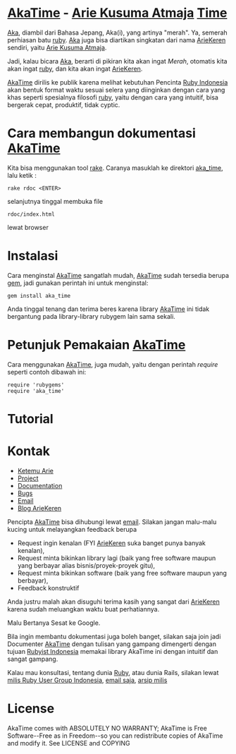 # [AkaTime][3] - [Arie Kusuma Atmaja][1] [Time][3] #

[Aka][3], diambil dari Bahasa Jepang, Aka(i), yang artinya "merah". Ya, semerah perhiasan batu [ruby][2]. [Aka][3] juga bisa diartikan singkatan dari nama [ArieKeren][1] sendiri, yaitu [Arie Kusuma Atmaja][1]. 

Jadi, kalau bicara [Aka][3], berarti di pikiran kita akan ingat *Merah*, otomatis kita akan ingat [ruby][2], dan kita akan ingat [ArieKeren][1].

[AkaTime][3] dirilis ke publik karena melihat kebutuhan Pencinta [Ruby Indonesia][2] akan bentuk format waktu sesuai selera yang diinginkan dengan cara yang khas seperti spesialnya filosofi [ruby][2], yaitu dengan cara yang intuitif, bisa bergerak cepat, produktif, tidak cyptic.

# Cara membangun dokumentasi [AkaTime][3] #

Kita bisa menggunakan tool [rake][4]. Caranya masuklah ke direktori [aka_time][3], lalu ketik :

    rake rdoc <ENTER>

selanjutnya tinggal membuka file 

    rdoc/index.html 

lewat browser

# Instalasi #

Cara menginstal [AkaTime][3] sangatlah mudah, [AkaTime][3] sudah tersedia berupa [gem][5], jadi gunakan perintah ini untuk menginstal:

    gem install aka_time

Anda tinggal tenang dan terima beres karena library [AkaTime][3] ini tidak bergantung pada library-library rubygem lain sama sekali.

# Petunjuk Pemakaian [AkaTime][3] #

Cara menggunakan [AkaTime][3], juga mudah, yaitu dengan perintah *require* seperti contoh dibawah ini:

    require 'rubygems'
    require 'aka_time'

# Tutorial #

# Kontak #

* [Ketemu Arie][8]
* [Project][3]
* [Documentation][3]
* [Bugs][6]
* [Email][6]
* [Blog ArieKeren][7]

Pencipta [AkaTime][3] bisa dihubungi lewat [email][8]. Silakan jangan malu-malu kucing untuk melayangkan feedback berupa 

* Request ingin kenalan (FYI [ArieKeren][1] suka banget punya banyak kenalan), 
* Request minta bikinkan library lagi (baik yang free software maupun yang berbayar alias bisnis/proyek-proyek gitu), 
* Request minta bikinkan software (baik yang free software maupun yang berbayar), 
* Feedback konstruktif

Anda justru malah akan disuguhi terima kasih yang sangat dari [ArieKeren][1] karena sudah meluangkan waktu buat perhatiannya.

Malu Bertanya Sesat ke Google.

Bila ingin membantu dokumentasi juga boleh banget, silakan saja join jadi Documenter [AkaTime][3] dengan tulisan yang gampang dimengerti dengan tujuan [Rubyist Indonesia][2] memakai library AkaTime ini dengan intuitif dan sangat gampang.

Kalau mau konsultasi, tentang dunia [Ruby][2], atau dunia Rails, silakan lewat [milis Ruby User Group Indonesia][9], 
[email saja][6], [arsip milis][9]

# License #

AkaTime comes with ABSOLUTELY NO WARRANTY; AkaTime is Free Software--Free as in Freedom--so you can redistribute copies of AkaTime and modify it. See LICENSE and COPYING

  [1]: http://ariekusumaatmaja.wordpress.com/
  [2]: http://www.ruby-lang.org/id
  [3]: http://github.com/ariekeren/aka_time
  [4]: http://rake.rubyforge.org/
  [5]: http://gemcutter.org/gems/aka_time
  [6]: mailto:id-ruby@yahoogroups.com
  [7]: http://ariekusumaatmaja.wordpress.com/2007/04/10/aka_time-100-rilis-ariekeren-time-indonesia-rubygems/
  [8]: http://ariekusumaatmaja.wordpress.com/contact-arie
  [9]: http://groups.yahoo.com/groups/id-ruby
